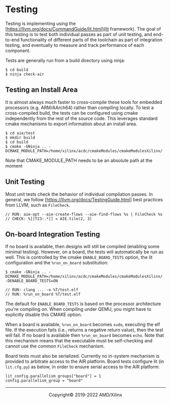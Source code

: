
# Testing

Testing is implementing using the [https://llvm.org/docs/CommandGuide/lit.html](lit framework).  The goal of this testing is to test both individual passes as part of unit testing, and end-to-end functionality of different parts of the toolchain as part of integration testing, and eventually to measure and track performance of each component.

Tests are generally run from a build directory using ninja:
```
$ cd build
$ ninja check-air
```

## Testing an Install Area

It is almost always much faster to cross-compile these tools for embedded processors (e.g. ARM/AArch64) rather than compiling locally.  To test a cross-compiled build, the tests can be configured using cmake independently from the rest of the source code.  This leverages standard cmake mechanisms to export information about an install area.

```
$ cd aie/test
$ mkdir build
$ cd build
$ cmake -GNinja .. -DCMAKE_MODULE_PATH=/home/xilinx/acdc/cmakeModules/cmakeModulesXilinx/
```
Note that CMAKE_MODULE_PATH needs to be an absolute path at the moment

## Unit Testing

Most unit tests check the behavior of individual compilation passes.  In general, we follow [https://llvm.org/docs/TestingGuide.html] best practices from LLVM, such as `FileCheck`.

```
// RUN: aie-opt --aie-create-flows --aie-find-flows %s | FileCheck %s
// CHECK: %[[T23:.*]] = AIE.tile(2, 3)
```

## On-board Integration Testing

If no board is available, then designs will still be compiled (enabling some minimal testing).  However, on a board, the tests will automatically be run as well.  This is controlled by the cmake `ENABLE_BOARD_TESTS` option, the lit configuration and the `%run_on_board` substitution:
```
$ cmake -GNinja .. -DCMAKE_MODULE_PATH=/home/xilinx/acdc/cmakeModules/cmakeModulesXilinx/ -DENABLE_BOARD_TESTS=ON
```
```
// RUN: clang ... -o %T/test.elf
// RUN: %run_on_board %T/test.elf
```

The default for `ENABLE_BOARD_TESTS` is based on the processor architecture you're compiling on.
When compiling under QEMU, you might have to explicitly disable this CMAKE option.

When a board is available, `%run_on_board` becomes `sudo`, executing the elf file.  If the execution fails (i.e., returns a negative return value), then the test will fail.  If no board is available then `%run_on_board` becomes `echo`.  Note that this mechanism means that the executable must be self-checking and cannot use the common `FileCheck`
mechanism.

Board tests must also be serialized.  Currently no in-system mechanism is provided to arbitrate access to the AIR platform.  Board tests configure lit (in `lit.cfg.py`) as below, in order to ensure serial access to the AIR platform:
```
lit_config.parallelism_groups["board"] = 1
config.parallelism_group = "board"
```

-----

<p align="center">Copyright&copy; 2019-2022 AMD/Xilinx</p>